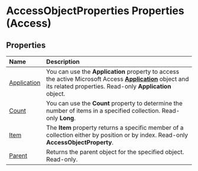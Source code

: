 
# AccessObjectProperties Properties (Access)

## Properties



|**Name**|**Description**|
|:-----|:-----|
|[Application](cbb83705-3e37-599e-4314-d247dfe99ef9.md)|You can use the  **Application** property to access the active Microsoft Access **[Application](aefb0713-97e6-e2c7-e530-8fd2e1316a55.md)** object and its related properties. Read-only **Application** object.|
|[Count](f7fe194e-17d9-d197-b6e6-5ae964be7783.md)|You can use the  **Count** property to determine the number of items in a specified collection. Read-only **Long**.|
|[Item](d26e6417-f7ec-3ba9-096f-1bbe5b354347.md)|The  **Item** property returns a specific member of a collection either by position or by index. Read-only **AccessObjectProperty**.|
|[Parent](f624024e-af69-80cd-01a4-0c9b34a893d9.md)|Returns the parent object for the specified object. Read-only.|
